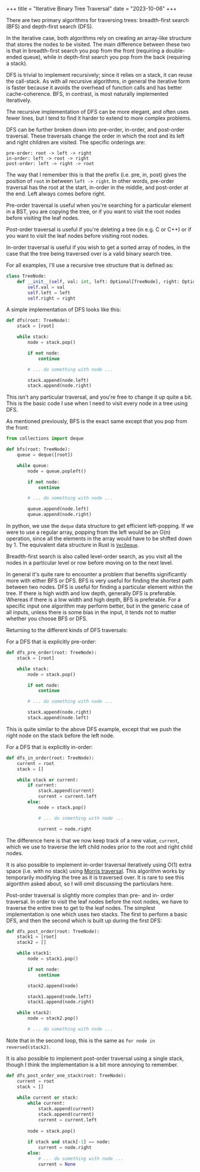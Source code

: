 +++
title = "Iterative Binary Tree Traversal"
date = "2023-10-06"
+++

There are two primary algorithms for traversing trees: breadth-first search (BFS) and depth-first search (DFS).

In the iterative case, both algorithms rely on creating an array-like structure that stores the nodes to be visited. The main difference between these two is that in breadth-first search you pop from the front (requiring a double-ended queue), while in depth-first search you pop from the back (requiring a stack).

DFS is trivial to implement recursively; since it relies on a stack, it can reuse the call-stack. As with all recursive algorithms, in general the iterative form is faster because it avoids the overhead of function calls and has better cache-coherence. BFS, in contrast, is most naturally implemented iteratively.

The recursive implementation of DFS can be more elegant, and often uses fewer lines, but I tend to find it harder to extend to more complex problems.

DFS can be further broken down into pre-order, in-order, and post-order traversal. These traversals change the order in which the root and its left and right children are visited. The specific orderings are:

```
pre-order: root -> left -> right
in-order: left -> root -> right
post-order: left -> right -> root
```

The way that I remember this is that the prefix (i.e. pre, in, post) gives the position of `root` in between `left -> right`. In other words, pre-order traversal has the root at the start, in-order in the middle, and post-order at the end. Left always comes before right.

Pre-order traversal is useful when you're searching for a particular element in a BST, you are copying the tree, or if you want to visit the root nodes before visiting the leaf nodes.

Post-order traversal is useful if you're deleting a tree (in e.g. C or C++) or if you want to visit the leaf nodes before visiting root nodes.

In-order traversal is useful if you wish to get a sorted array of nodes, in the case that the tree being traversed over is a valid binary search tree.

For all examples, I'll use a recursive tree structure that is defined as:

```python
class TreeNode:
    def __init__(self, val: int, left: Optional[TreeNode], right: Optional[TreeNode]):
        self.val = val
        self.left = left
        self.right = right
```

A simple implementation of DFS looks like this:

```python
def dfs(root: TreeNode):
    stack = [root]

    while stack:
        node = stack.pop()

        if not node:
            continue

        # ... do something with node ...

        stack.append(node.left)
        stack.append(node.right)
```

This isn't any particular traversal, and you're free to change it up quite a bit. This is the basic code I use when I need to visit every node in a tree using DFS.

As mentioned previously, BFS is the exact same except that you pop from the front:

```python
from collections import deque

def bfs(root: TreeNode):
    queue = deque([root])

    while queue:
        node = queue.popleft()

        if not node:
            continue

        # ... do something with node ...

        queue.append(node.left)
        queue.append(node.right)
```

In python, we use the `deque` data structure to get efficient left-popping. If we were to use a regular array, popping from the left would be an O(n) operation, since all the elements in the array would have to be shifted down by 1. The equivalent data structure in Rust is [`VecDeque`](https://doc.rust-lang.org/std/collections/struct.VecDeque.html).

Breadth-first search is also called level-order search, as you visit all the nodes in a particular level or row before moving on to the next level. 

In general it's quite rare to encounter a problem that benefits significantly more with either BFS or DFS. BFS is very useful for finding the shortest path between two nodes. DFS is useful for finding a particular element within the tree. If there is high width and low depth, generally DFS is preferable. Whereas if there is a low width and high depth, BFS is preferable. For a specific input one algorithm may perform better, but in the generic case of all inputs, unless there is some bias in the input, it tends not to matter whether you choose BFS or DFS.

Returning to the different kinds of DFS traversals:

For a DFS that is explicitly pre-order:

```python
def dfs_pre_order(root: TreeNode):
    stack = [root]

    while stack:
        node = stack.pop()

        if not node:
            continue

        # ... do something with node ...

        stack.append(node.right)
        stack.append(node.left)
```

This is quite similar to the above DFS example, except that we push the right node on the stack before the left node.

For a DFS that is explicitly in-order:

```python
def dfs_in_order(root: TreeNode):
    current = root
    stack = []

    while stack or current:
        if current:
            stack.append(current)
            current = current.left
        else:
            node = stack.pop()

            # ... do something with node ...

            current = node.right
```

The difference here is that we now keep track of a new value, `current`, which we use to traverse the left child nodes prior to the root and right child nodes.

It is also possible to implement in-order traversal iteratively using O(1) extra space (i.e. with no stack) using [Morris traversal](https://stackoverflow.com/questions/5502916/explain-morris-inorder-tree-traversal-without-using-stacks-or-recursion). This algorithm works by temporarily modifying the tree as it is traversed over. It is rare to see this algorithm asked about, so I will omit discussing the particulars here.

Post-order traversal is slightly more complex than pre- and in- order traversal. In order to visit the leaf nodes before the root nodes, we have to traverse the entire tree to get to the leaf nodes. The simplest implementation is one which uses two stacks. The first to perform a basic DFS, and then the second which is built up during the first DFS:

```python
def dfs_post_order(root: TreeNode):
    stack1 = [root]
    stack2 = []

    while stack1:
        node = stack1.pop()

        if not node:
            continue

        stack2.append(node)

        stack1.append(node.left)
        stack1.append(node.right)

    while stack2:
        node = stack2.pop()

        # ... do something with node ...
```

Note that in the second loop, this is the same as `for node in reversed(stack2)`.

It is also possible to implement post-order traversal using a single stack, though I think the implementation is a bit more annoying to remember.

```python
def dfs_post_order_one_stack(root: TreeNode):
    current = root
    stack = []
     
    while current or stack:
        while current:
            stack.append(current)
            stack.append(current)
            current = current.left
         
        node = stack.pop()
 
        if stack and stack[-1] == node:
            current = node.right
        else:
            # ... do something with node ...
            current = None
```
